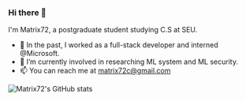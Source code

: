 ### Hi there 👋

I'm Matrix72, a postgraduate student studying C.S at SEU.

- 🔭 In the past, I worked as a full-stack developer and interned @Microsoft.
- 🌱 I’m currently involved in researching ML system and ML security.
- 📫 You can reach me at matrix72c@gmail.com

![Matrix72's GitHub stats](https://github-readme-stats.vercel.app/api?username=matrix72c&theme=react&show_icons=true&count_private=true)
